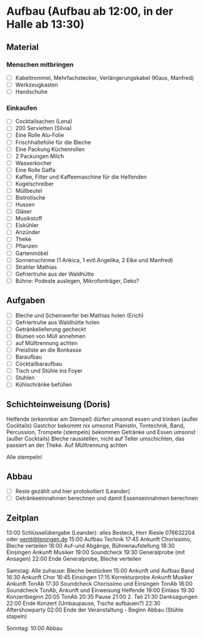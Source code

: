 # Aufbau (Aufbau ab 12:00, in der Halle ab 13:30)

## Material

### Menschen mitbringen

- [ ] Kabeltrommel, Mehrfachstecker, Verlängerungskabel (Klaus, Manfred)
- [ ] Werkzeugkasten
- [ ] Handschuhe

### Einkaufen

- [ ] Cocktailsachen (Lena)
- [ ] 200 Servietten (Silvia)
- [ ] Eine Rolle Alu-Folie
- [ ] Frischhaltefolie für die Bleche
- [ ] Eine Packung Küchenrollen
- [ ] 2 Packungen Milch
- [ ] Wasserkocher
- [ ] Eine Rolle Gaffa
- [ ] Kaffee, Filter und Kaffeemaschine für die Helfenden
- [ ] Kugelschreiber
- [ ] Müllbeutel
- [ ] Bistrotische
- [ ] Hussen
- [ ] Gläser
- [ ] Musikstoff
- [ ] Eiskühler
- [ ] Anzünder
- [ ] Theke
- [ ] Pflanzen
- [ ] Gartenmöbel
- [ ] Sonnenschirme (1 Ankica, 1 evtl.Angelika, 2 Elke und Manfred)
- [ ] Strahler Mathias
- [ ] Gefriertruhe aus der Waldhütte
- [ ] Bühne: Podeste auslegen, Mikrofonträger, Deko?

## Aufgaben

- [ ] Bleche und Scheinwerfer bei Mathias holen (Erich)
- [ ] Gefriertruhe aus Waldhütte holen
- [ ] Getränkelieferung gecheckt
- [ ] Blumen von Müll annehmen
- [ ] auf Mülltrennung achten
- [ ] Preisliste an die Bonkasse
- [ ] Baraufbau
- [ ] Cocktailbaraufbau
- [ ] Tisch und Stühle ins Foyer
- [ ] Stuhlen
- [ ] Kühlschränke befüllen

## Schichteinweisung (Doris)

Helfende (erkennbar am Stempel) dürfen umsonst essen und trinken (außer Cocktails)
Gastchor bekommt nix umsonst
Pianistin, Tontechnik, Band, Percussion, Trompete (stempeln) bekommen Getränke und Essen umsonst (außer Cocktails)
Bleche rausstellen, nicht auf Teller umschichten, das passiert an der Theke.
Auf Mülltrennung achten

Alle stempeln!

## Abbau

- [ ] Reste gezählt und hier protokolliert (Leander)
- [ ] Getränkeeinnahmen berechnen und damit Essenseinnahmen berechnen

## Zeitplan

13:00 Schlüsselübergabe (Leander): alles Besteck, Herr Riesle 076632204 oder <oemt@teningen.de>
15:00 Aufbau Technik
17:45 Ankunft Chorissimo, Bleche verteilen
18:00 Auf-und Abgänge, Bühnenaufstellung
18:30 Einsingen
      Ankunft Musiker
19:00 Soundcheck
19:30 Generalprobe (mit Ansagen)
22:00 Ende Generalprobe, Bleche verteilen

Samstag:
Alle zuhause: Bleche bestücken
15:00 Ankunft und Aufbau Band
16:30 Ankunft Chor
16:45 Einsingen
17:15 Korrekturprobe
      Ankunft Musiker
      Ankunft TonAb
17:30 Soundcheck Chorissimo und Einsingen TonAb
18:00 Soundcheck TonAb, Ankunft und Einweisung Helfende
19:00 Einlass
19:30 Konzertbeginn
20:05 TonAb
20:35 Pause
21:00 2. Teil
21:30 Danksagungen
22:00 Ende Konzert (Umbaupause, Tische aufbauen?)
22:30 Aftershowparty
02:00 Ende der Veranstaltung - Beginn Abbau (Stühle stapeln)

Sonntag:
10:00 Abbau
